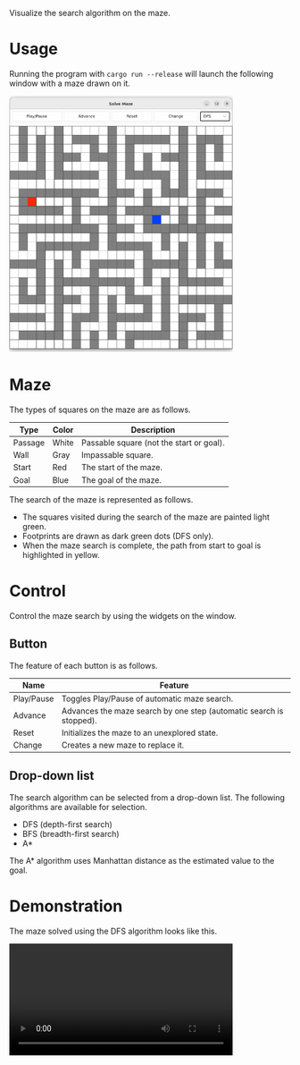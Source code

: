 Visualize the search algorithm on the maze.

# Usage

Running the program with `cargo run --release` will launch the following window with a maze drawn on it.

<img src="assets/example-window.png" width=400px alt="Example of window.">

# Maze

The types of squares on the maze are as follows.

| Type    | Color | Description                              |
| ------- | ----- | ---------------------------------------- |
| Passage | White | Passable square (not the start or goal). |
| Wall    | Gray  | Impassable square.                       |
| Start   | Red   | The start of the maze.                   |
| Goal    | Blue  | The goal of the maze.                    |

The search of the maze is represented as follows.

- The squares visited during the search of the maze are painted light green.
- Footprints are drawn as dark green dots (DFS only).
- When the maze search is complete, the path from start to goal is highlighted in yellow.

# Control

Control the maze search by using the widgets on the window.

## Button

The feature of each button is as follows.

| Name       | Feature                                                             |
| ---------- | ------------------------------------------------------------------- |
| Play/Pause | Toggles Play/Pause of automatic maze search.                        |
| Advance    | Advances the maze search by one step (automatic search is stopped). |
| Reset      | Initializes the maze to an unexplored state.                        |
| Change     | Creates a new maze to replace it.                                   |

## Drop-down list

The search algorithm can be selected from a drop-down list.
The following algorithms are available for selection.
- DFS (depth-first search)
- BFS (breadth-first search)
- A*

The A* algorithm uses Manhattan distance as the estimated value to the goal.

# Demonstration

The maze solved using the DFS algorithm looks like this.

<div><video controls src="https://github.com/user-attachments/assets/4107660f-84e3-4b17-bf33-3e480c40c9ab" width=400px></div>
